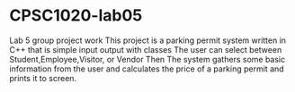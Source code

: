# CPSC1020-lab05
Lab 5 group project work
This project is a parking permit system written in C++ that is simple input output with classes
The user can select between Student,Employee,Visitor, or Vendor
Then The system gathers some basic information from the user and calculates the price of 
a parking permit and prints it to screen.
